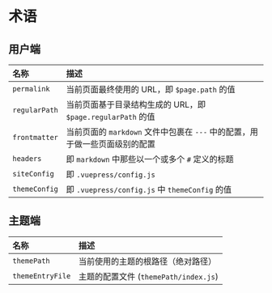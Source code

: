 # 术语

## 用户端

|      名称      |                               描述                               |
|:--------------|:----------------------------------------------------------------|
| `permalink`   | 当前页面最终使用的 URL，即 `$page.path` 的值                          |
| `regularPath` | 当前页面基于目录结构生成的 URL，即 `$page.regularPath` 的值             |
| `frontmatter` | 当前页面的 `markdown` 文件中包裹在 `---` 中的配置，用于做一些页面级别的配置 |
| `headers`     | 即 `markdown` 中那些以一个或多个 `#` 定义的标题                        |
| `siteConfig`  | 即 `.vuepress/config.js`                                        |
| `themeConfig` | 即 `.vuepress/config.js` 中 `themeConfig` 的值                    |

## 主题端

| 名称              | 描述                                |
|:-----------------|:-----------------------------------|
| `themePath`      | 当前使用的主题的根路径（绝对路径）         |
| `themeEntryFile` | 主题的配置文件 (`themePath/index.js`) |
